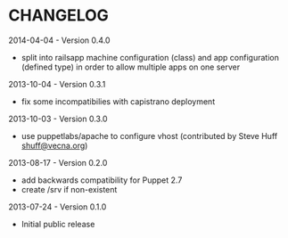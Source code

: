 CHANGELOG
=========

2014-04-04 - Version 0.4.0

- split into railsapp machine configuration (class) and app configuration (defined type) in order to allow multiple apps on one server

2013-10-04 - Version 0.3.1

- fix some incompatibilies with capistrano deployment

2013-10-03 - Version 0.3.0

- use puppetlabs/apache to configure vhost (contributed by Steve Huff <shuff@vecna.org>)

2013-08-17 - Version 0.2.0

- add backwards compatibility for Puppet 2.7
- create /srv if non-existent

2013-07-24 - Version 0.1.0

- Initial public release

